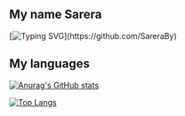 ## My name Sarera

[![Typing SVG](https://readme-typing-svg.herokuapp.com?color=%2336BCF7&lines=Hello,+I+am+a+junior+Web+programmer.)](https://github.com/SareraBy)

 
 
## My languages






[![Anurag's GitHub stats](https://github-readme-stats.vercel.app/api?username=SareraBy&theme=radical)](https://github.com/anuraghazra/github-readme-stats)

[![Top Langs](https://github-readme-stats.vercel.app/api/top-langs/?username=SareraBy&theme=radical)](https://github.com/anuraghazra/github-readme-stats)
